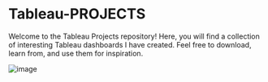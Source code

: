 # Tableau-PROJECTS

Welcome to the Tableau Projects repository! Here, you will find a collection of interesting Tableau dashboards I have created. Feel free to download, learn from, and use them for inspiration.

![image](https://github.com/RheaAB/Tableau/assets/122486922/83912f40-42bb-4f1b-99f6-efc550cfadbb)

